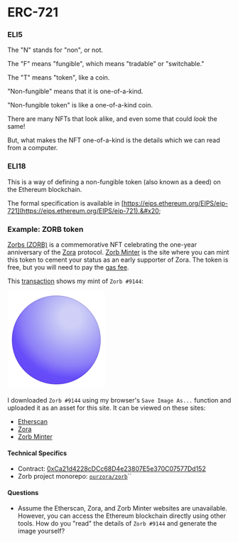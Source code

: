 # ERC-721

### ELI5

The "N" stands for "non", or not.

The "F" means "fungible", which means "tradable" or "switchable."

The "T" means "token", like a coin.

"Non-fungible" means that it is one-of-a-kind.

"Non-fungible token" is like a one-of-a-kind coin.

There are many NFTs that look alike, and even some that could _look_ the same!

But, what makes the NFT one-of-a-kind is the details which we can read from a computer.

### ELI18

This is a way of defining a non-fungible token (also known as a deed) on the Ethereum blockchain.

The formal specification is available in [https://eips.ethereum.org/EIPS/eip-721](https://eips.ethereum.org/EIPS/eip-721).&#x20;

### Example: ZORB token&#x20;

[Zorbs (ZORB)](https://etherscan.io/token/0xca21d4228cdcc68d4e23807e5e370c07577dd152) is a commemorative NFT celebrating the one-year anniversary of the [Zora](https://zora.co) protocol. [Zorb Minter](https://zorb.dev) is the site where you can mint this token to cement your status as an early supporter of Zora. The token is free, but you will need to pay the [gas fee](https://metamask.zendesk.com/hc/en-us/articles/4404600179227-User-Guide-Gas).&#x20;

This [transaction](erc-721.md#example-zorb-token) shows my mint of `Zorb #9144`:

![Zorb #9144](.gitbook/assets/zorb-9144.svg)

I downloaded `Zorb #9144` using my browser's `Save Image As...` function and uploaded it as an asset for this site. It can be viewed on these sites:

* [Etherscan](https://etherscan.io/token/0xCa21d4228cDCc68D4e23807E5e370C07577Dd152?a=9144)
* [Zora](https://zora.co/collections/0xCa21d4228cDCc68D4e23807E5e370C07577Dd152/9144)
* [Zorb Minter](https://zorb.dev/nft/9144)

#### Technical Specifics

* Contract: [0xCa21d4228cDCc68D4e23807E5e370C07577Dd152](https://etherscan.io/address/0xca21d4228cdcc68d4e23807e5e370c07577dd152)
* Zorb project monorepo: [`ourzora/zorb`](https://github.com/ourzora/zorb)``

#### Questions

* Assume the Etherscan, Zora, and Zorb Minter websites are unavailable. However, you can access the Ethereum blockchain directly using other tools. How do you "read" the details of `Zorb #9144` and generate the image yourself?

